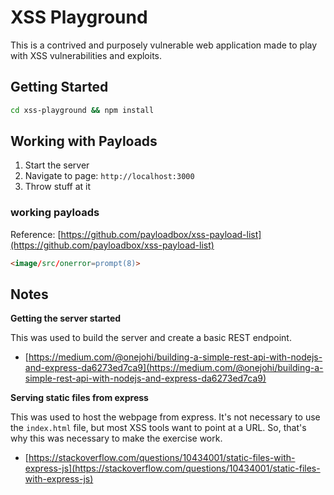 # XSS Playground

This is a contrived and purposely vulnerable web application made to play with XSS vulnerabilities and exploits.

## Getting Started

```bash
cd xss-playground && npm install
```

## Working with Payloads

1. Start the server
2. Navigate to page: `http://localhost:3000`
3. Throw stuff at it

### working payloads

Reference: [https://github.com/payloadbox/xss-payload-list](https://github.com/payloadbox/xss-payload-list)

```html
<image/src/onerror=prompt(8)>
```


## Notes

**Getting the server started**

This was used to build the server and create a basic REST endpoint.

- [https://medium.com/@onejohi/building-a-simple-rest-api-with-nodejs-and-express-da6273ed7ca9](https://medium.com/@onejohi/building-a-simple-rest-api-with-nodejs-and-express-da6273ed7ca9)

**Serving static files from express**

This was used to host the webpage from express. It's not necessary to use the `index.html` file, but 
most XSS tools want to point at a URL. So, that's why this was necessary to make the exercise work.

- [https://stackoverflow.com/questions/10434001/static-files-with-express-js](https://stackoverflow.com/questions/10434001/static-files-with-express-js)